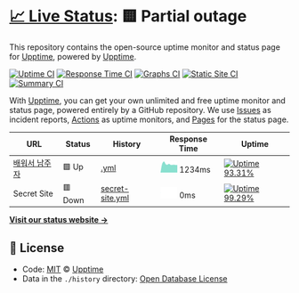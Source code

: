 # [📈 Live Status](https://upptime.github.io/upptime): <!--live status--> **🟨 Partial outage**

This repository contains the open-source uptime monitor and status page for [Upptime](https://upptime.js.org), powered by [Upptime](https://github.com/upptime/upptime).

[![Uptime CI](https://github.com/koj-co/upptime/workflows/Uptime%20CI/badge.svg)](https://github.com/koj-co/upptime/actions?query=workflow%3A%22Uptime+CI%22)
[![Response Time CI](https://github.com/koj-co/upptime/workflows/Response%20Time%20CI/badge.svg)](https://github.com/koj-co/upptime/actions?query=workflow%3A%22Response+Time+CI%22)
[![Graphs CI](https://github.com/koj-co/upptime/workflows/Graphs%20CI/badge.svg)](https://github.com/koj-co/upptime/actions?query=workflow%3A%22Graphs+CI%22)
[![Static Site CI](https://github.com/koj-co/upptime/workflows/Static%20Site%20CI/badge.svg)](https://github.com/koj-co/upptime/actions?query=workflow%3A%22Static+Site+CI%22)
[![Summary CI](https://github.com/koj-co/upptime/workflows/Summary%20CI/badge.svg)](https://github.com/koj-co/upptime/actions?query=workflow%3A%22Summary+CI%22)

With [Upptime](https://upptime.js.org), you can get your own unlimited and free uptime monitor and status page, powered entirely by a GitHub repository. We use [Issues](https://github.com/upptime/upptime/issues) as incident reports, [Actions](https://github.com/upptime/upptime/actions) as uptime monitors, and [Pages](https://upptime.github.io/upptime) for the status page.

<!--start: status pages-->
<!-- This summary is generated by Upptime (https://github.com/upptime/upptime) -->
<!-- Do not edit this manually, your changes will be overwritten -->

| URL                                              | Status  | History                                                                                    | Response Time                                                                  | Uptime                                                                                                                                                                                                            |
| ------------------------------------------------ | ------- | ------------------------------------------------------------------------------------------ | ------------------------------------------------------------------------------ | ----------------------------------------------------------------------------------------------------------------------------------------------------------------------------------------------------------------- |
| [배워서 남주자](https://onedaystudy.tistory.com) | 🟩 Up   | [.yml](https://github.com/kong67/status/commits/master/history/.yml)                       | <img alt="Response time graph" src="./graphs/.png" height="20"> 1234ms         | [![Uptime 93.31%](https://img.shields.io/endpoint?url=https%3A%2F%2Fraw.githubusercontent.com%2Fkong67%2Fstatus%2Fmaster%2Fapi%2F%2Fuptime.json)](https://kong67.github.io/status/history/)                       |
| Secret Site                                      | 🟥 Down | [secret-site.yml](https://github.com/kong67/status/commits/master/history/secret-site.yml) | <img alt="Response time graph" src="./graphs/secret-site.png" height="20"> 0ms | [![Uptime 99.29%](https://img.shields.io/endpoint?url=https%3A%2F%2Fraw.githubusercontent.com%2Fkong67%2Fstatus%2Fmaster%2Fapi%2Fsecret-site%2Fuptime.json)](https://kong67.github.io/status/history/secret-site) |

<!--end: status pages-->

[**Visit our status website →**](https://upptime.github.io/upptime)

## 📄 License

- Code: [MIT](./LICENSE) © [Upptime](https://upptime.js.org)
- Data in the `./history` directory: [Open Database License](https://opendatacommons.org/licenses/odbl/1-0/)
